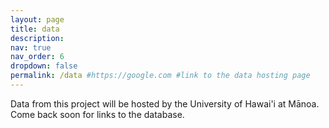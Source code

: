 ```yaml
---
layout: page
title: data
description: 
nav: true
nav_order: 6
dropdown: false
permalink: /data #https://google.com #link to the data hosting page
---
```


Data from this project will be hosted by the University of Hawai'i at Mānoa. Come back soon for links to the database. 